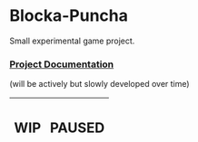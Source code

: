 # Blocka-Puncha
Small experimental game project.

### [Project Documentation](https://forested-glade-1c4.notion.site/Blocka-Puncha-5b07a207a32c482ea0bf238abde78219)
(will be actively but slowly developed over time)

| <h2>WIP</h2> | <h2>PAUSED</h2> |
| -- | -- |
